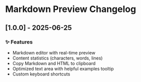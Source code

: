 # Markdown Preview Changelog

## [1.0.0] - 2025-06-25

### ✨ Features

- Markdown editor with real-time preview
- Content statistics (characters, words, lines)
- Copy Markdown and HTML to clipboard
- Optimized text area with helpful examples tooltip
- Custom keyboard shortcuts
